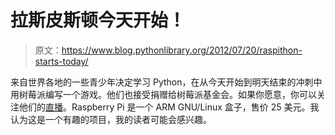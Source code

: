 # 拉斯皮斯顿今天开始！

> 原文：<https://www.blog.pythonlibrary.org/2012/07/20/raspithon-starts-today/>

来自世界各地的一些青少年决定学习 Python，在从今天开始到明天结束的冲刺中用树莓派编写一个游戏。他们也接受捐赠给树莓派基金会。如果你愿意，你可以关注他们的[直播](http://raspithon.org.uk/)。Raspberry Pi 是一个 ARM GNU/Linux 盒子，售价 25 美元。我认为这是一个有趣的项目，我的读者可能会感兴趣。